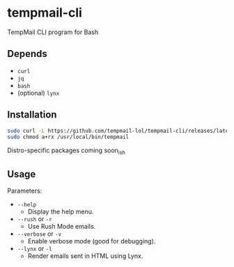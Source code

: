 # tempmail-cli

TempMail CLI program for Bash

## Depends
- `curl`
- `jq`
- `bash`
- (optional) `lynx`

## Installation

```bash
sudo curl -L https://github.com/tempmail-lol/tempmail-cli/releases/latest/download/tempmail -o /usr/local/bin/tempmail
sudo chmod a+rx /usr/local/bin/tempmail
```

Distro-specific packages coming soon<sub>ish</sub>

## Usage

Parameters:
- `--help`
  - Display the help menu.
- `--rush` or `-r`
  - Use Rush Mode emails.
- `--verbose` or `-v`
  - Enable verbose mode (good for debugging).
- `--lynx` or `-l`
  - Render emails sent in HTML using Lynx.
